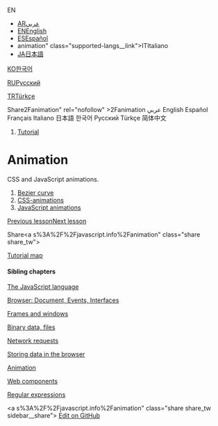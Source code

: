 EN

- <a href="https://ar.javascript.info/animation" class="supported-langs__link"><span class="supported-langs__brief">AR</span><span>عربي</span></a>
- <a href="animation.html" class="supported-langs__link"><span class="supported-langs__brief">EN</span><span>English</span></a>
- <a href="https://es.javascript.info/animation" class="supported-langs__link"><span class="supported-langs__brief">ES</span><span>Español</span></a>
- animation" class="supported-langs__link"><span class="supported-langs__brief">IT</span><span>Italiano</span></a>
- <a href="https://ja.javascript.info/animation" class="supported-langs__link"><span class="supported-langs__brief">JA</span><span>日本語</span></a>

<a href="https://ko.javascript.info/animation" class="supported-langs__link"><span class="supported-langs__brief">KO</span><span>한국어</span></a>

<a href="animation%22" class="supported-langs__link"><span class="supported-langs__brief">RU</span><span>Русский</span></a>

<a href="https://tr.javascript.info/" class="supported-langs__link"><span class="supported-langs__brief">TR</span><span>Türkçe</span></a>

<span class="share-icons__title">Share</span>2Fanimation" rel="nofollow" &gt;2Fanimation عربي English Español Français Italiano 日本語 한국어 Русский Türkçe 简体中文

1.  <a href="index.html" class="breadcrumbs__link"><span class="breadcrumbs__hidden-text">Tutorial</span></a>

# Animation

CSS and JavaScript animations.

1.  <a href="bezier-curve.html" class="lessons-list__link">Bezier curve</a>
2.  <a href="css-animations.html" class="lessons-list__link">CSS-animations</a>
3.  <a href="js-animation.html" class="lessons-list__link">JavaScript animations</a>

<a href="indexeddb.html" class="page__nav page__nav_prev"><span class="page__nav-text"><span class="page__nav-text-shortcut"></span></span><span class="page__nav-text-alternate">Previous lesson</span></a><a href="bezier-curve.html" class="page__nav page__nav_next"><span class="page__nav-text"><span class="page__nav-text-shortcut"></span></span><span class="page__nav-text-alternate">Next lesson</span></a>

<span class="share-icons__title">Share</span><a s%3A%2F%2Fjavascript.info%2Fanimation" class="share share_tw"></a><a href="https://www.facebook.com/sharer/sharer.php?s=100&amp;p%5Burl%5D=https%3A%2F%2Fjavascript.info%2Fanimation" class="share share_fb"></a>

<a href="tutorial/map.html" class="map"><span class="map__text">Tutorial map</span></a>

<a href="tutorial/map.html" class="map"></a>

#### Sibling chapters

<a href="js.html" class="sidebar__link">The JavaScript language</a>

<a href="ui.html" class="sidebar__link">Browser: Document, Events, Interfaces</a>

<a href="frames-and-windows.html" class="sidebar__link">Frames and windows</a>

<a href="binary.html" class="sidebar__link">Binary data, files</a>

<a href="network.html" class="sidebar__link">Network requests</a>

<a href="data-storage.html" class="sidebar__link">Storing data in the browser</a>

<a href="animation.html" class="sidebar__link">Animation</a>

<a href="web-components.html" class="sidebar__link">Web components</a>

<a href="regular-expressions.html" class="sidebar__link">Regular expressions</a>

<a s%3A%2F%2Fjavascript.info%2Fanimation" class="share share_tw sidebar__share"></a><a href="https://www.facebook.com/sharer/sharer.php?s=100&amp;p%5Burl%5D=https%3A%2F%2Fjavascript.info%2Fanimation" class="share share_fb sidebar__share"></a> <a href="https://github.com/javascript-tutorial/en.javascript.info/blob/master/7-animation" class="sidebar__link">Edit on GitHub</a>
